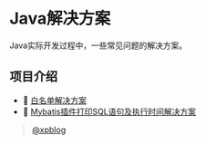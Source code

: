 # Java解决方案
Java实际开发过程中，一些常见问题的解决方案。


## 项目介绍
- :raising_hand: [白名单解决方案](https://github.com/xpblog/JavaSolution/blob/main/S01.whitelist-solution)
- :eyes: [Mybatis插件打印SQL语句及执行时间解决方案](https://github.com/xpblog/JavaSolution/blob/main/S02.mybatis-print-log)

> [@xpblog](https://github.com/xpblog)
